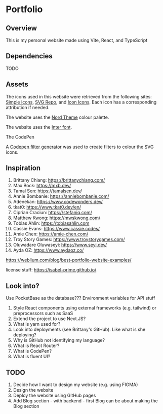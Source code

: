 # Portfolio 

## Overview
This is my personal website made using Vite, React, and TypeScript

## Dependencies
TODO

## Assets
The icons used in this website were retrieved from the following sites: [Simple Icons](https://simpleicons.org/), [SVG Repo](https://www.svgrepo.com/), and [Icon Icons](https://icon-icons.com/). Each icon has a corresponding attribution if needed. 

The website uses the [Nord Theme](https://www.nordtheme.com/docs/colors-and-palettes) colour palette.

The website uses the [Inter font](https://rsms.me/inter/).

The CodePen 

A [Codepen filter generator](https://codepen.io/sosuke/pen/Pjoqqp) was used to create filters to colour the SVG icons. 


## Inspiration
1. Brittany Chiang: https://brittanychiang.com/
2. Max Bock: https://mxb.dev/
3. Tamal Sen: https://tamalsen.dev/
4. Annie Bombanie: https://anniebombanie.com/
5. Adenekan: https://www.codewonders.dev/
6. tkat0: https://www.tkat0.dev/en/
7. Ciprian Craciun: https://stefaniq.com/ 
8. Matthew Kwong: https://mwskwong.com/
8. Tobias Ahlin: https://tobiasahlin.com
9. Cassie Evans: https://www.cassie.codes/
10. Amie Chen: https://amie-chen.com/
11. Troy Story Games: https://www.troystorygames.com/
12. Oluwadare Oluwaseyi: https://www.seyi.dev/
13. Ayda OZ: https://www.aydaoz.co/

https://weblium.com/blog/best-portfolio-website-examples/

license stuff: https://isabel-prime.github.io/

## Look into?

Use PocketBase as the database???
Environment variables for API stuff

1. Style React components using external frameworks (e.g. tailwind) or preprocessors such as SaaS
2. Extend the project to use Next.JS?
3. What is yarn used for?
4. Look into deployments (see Brittany's GitHub). Like what is she deploying?
5. Why is GitHub not identifying my language?
6. What is React Router?
7. What is CodePen?
8. What is fluent UI?

## TODO
1. Decide how I want to design my website (e.g. using FIGMA)
2. Design the website
3. Deploy the website using GitHub pages
4. Add Blog section - with backend - first Blog can be about making the Blog section
